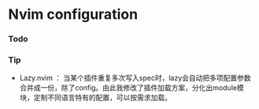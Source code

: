 #  Nvim configuration

### Todo
### Tip
- Lazy.nvim ： 当某个插件重复多次写入spec时，lazy会自动把多项配置参数合并成一份，除了config。由此我修改了插件加载方案，分化出module模块，定制不同语言特有的配置，可以按需求加载。
